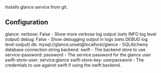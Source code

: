 Installs glance service from git.

Configuration
-------------
glance:
    verbose: False
      - Show more verbose log output (sets INFO log level output)
    debug: False
      - Show debugging output in logs (sets DEBUG log level output)
    db: mysql://glance:unset@localhost/glance
      - SQLAlchemy database connection string
    backend: swift
      - The backend store to use
    service-password: password
      - The service password for the glance user
    swift-store-user: service:glance
    swift-store-key:  userpassword
      - The credentials to use against swift if using the swift backend.
